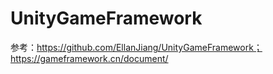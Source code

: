 # UnityGameFramework
参考：https://github.com/EllanJiang/UnityGameFramework；https://gameframework.cn/document/
